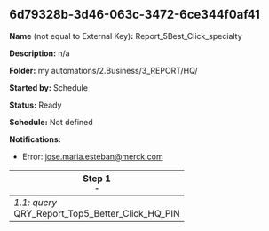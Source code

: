 ## 6d79328b-3d46-063c-3472-6ce344f0af41

**Name** (not equal to External Key)**:** Report_5Best_Click_specialty

**Description:** n/a

**Folder:** my automations/2.Business/3_REPORT/HQ/

**Started by:** Schedule

**Status:** Ready

**Schedule:** Not defined

**Notifications:**

* Error: jose.maria.esteban@merck.com

| Step 1<br>_<small>-</small>_ |
| --- |
| _1.1: query_<br>QRY_Report_Top5_Better_Click_HQ_PIN |
